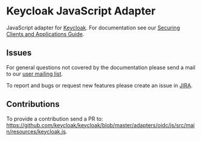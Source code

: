 Keycloak JavaScript Adapter
===========================

JavaScript adapter for [Keycloak](http://www.keycloak.org/). For documentation see our [Securing Clients and Applications Guide](http://www.keycloak.org/docs/3.3/securing_apps/topics/oidc/javascript-adapter.html).

## Issues

For general questions not covered by the documentation please send a mail to our [user mailing list](https://lists.jboss.org/mailman/listinfo/keycloak-user).

To report and bugs or request new features please create an issue in [JIRA](https://issues.jboss.org/browse/KEYCLOAK).

## Contributions

To provide a contribution send a PR to:	https://github.com/keycloak/keycloak/blob/master/adapters/oidc/js/src/main/resources/keycloak.js.

